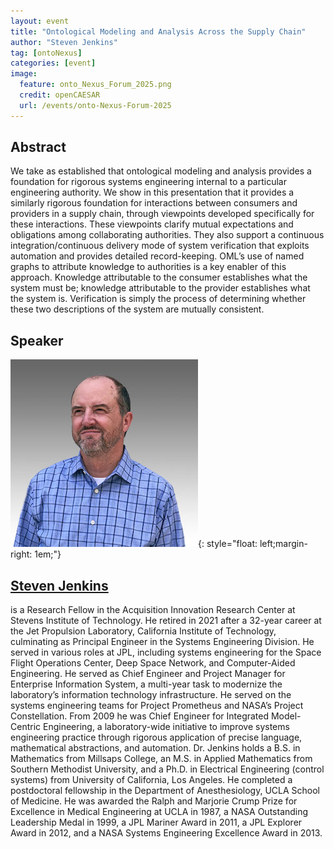 ```yaml
---
layout: event
title: "Ontological Modeling and Analysis Across the Supply Chain"
author: "Steven Jenkins"
tag: [ontoNexus]
categories: [event]
image:
  feature: onto_Nexus_Forum_2025.png
  credit: openCAESAR
  url: /events/onto-Nexus-Forum-2025
---
```


## Abstract

We take as established that ontological modeling and analysis provides a foundation for rigorous systems engineering internal to a particular engineering authority. We show
in this presentation that it provides a similarly rigorous foundation for interactions between consumers and providers in a supply chain, through viewpoints developed specifically for these interactions. These viewpoints clarify mutual expectations and obligations among collaborating authorities. They also support a continuous integration/continuous delivery mode of system verification that exploits automation and provides detailed record-keeping. OML’s use of named graphs to attribute knowledge to authorities is a key enabler of this approach. Knowledge attributable to the consumer establishes what the system must be; knowledge attributable to the provider establishes what the system is. Verification is simply the process of determining whether these two descriptions of the system are mutually consistent.

## Speaker

![Steven Jenkins](img/JEnkins.jpeg){: style="float: left;margin-right: 1em;"}

<h2><a href="mailto:sjenkins@studioj.us">Steven Jenkins</a></h2> is a Research Fellow in the Acquisition Innovation Research Center at Stevens Institute of Technology. He retired in 2021 after a 32-year career at the Jet Propulsion Laboratory, California Institute of Technology, culminating as Principal Engineer in the Systems Engineering Division. He served in various roles at JPL, including systems engineering for the Space Flight Operations Center, Deep Space Network, and Computer-Aided Engineering. He served as Chief Engineer and Project Manager for Enterprise Information System, a multi-year task to modernize the laboratory’s information technology infrastructure. He served on the systems engineering teams for Project Prometheus and NASA’s Project Constellation. From 2009 he was Chief Engineer for Integrated Model-Centric Engineering, a laboratory-wide initiative to improve systems engineering practice through rigorous application of precise language, mathematical abstractions, and automation. Dr. Jenkins holds a B.S. in Mathematics from Millsaps College, an M.S. in Applied Mathematics from Southern Methodist University, and a Ph.D. in Electrical Engineering (control systems) from University of California, Los Angeles. He completed a postdoctoral fellowship in the Department of Anesthesiology, UCLA School of Medicine. He was awarded the Ralph and Marjorie Crump Prize for Excellence in Medical Engineering at UCLA in 1987, a NASA Outstanding Leadership Medal in 1999, a JPL Mariner Award in 2011, a JPL Explorer Award in 2012, and a NASA Systems Engineering Excellence Award in 2013.
